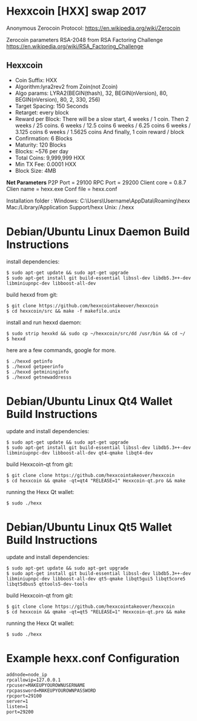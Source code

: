 


# **Hexxcoin [HXX] swap 2017**

Anonymous Zerocoin Protocol:
https://en.wikipedia.org/wiki/Zerocoin

Zerocoin  parameters RSA-2048 from RSA Factoring Challenge
https://en.wikipedia.org/wiki/RSA_Factoring_Challenge

Hexxcoin
----------------
* Coin Suffix: HXX
* Algorithm:lyra2rev2 from Zoin(not Zcoin)
* Algo params: LYRA2(BEGIN(thash), 32, BEGIN(nVersion), 80, BEGIN(nVersion), 80, 2, 330, 256)
* Target Spacing: 150 Seconds
* Retarget: every block
* Reward per Block: 
	There will be a slow start, 4 weeks / 1 coin.
	Then 2 weeks / 25 coins.
	6 weeks / 12.5 coins
	6 weeks / 6.25 coins
	6 weeks / 3.125 coins
	6 weeks / 1.5625 coins
	And finally, 1 coin reward / block
* Confirmation: 6 Blocks
* Maturity: 120 Blocks
* Blocks: ~576 per day
* Total Coins: 9,999,999 HXX
* Min TX Fee: 0.0001 HXX
* Block Size: 4MB


**Net Parameters**
P2P Port = 29100
RPC Port = 29200
Client core = 0.8.7
Clien name = hexx.exe
Conf file = hexx.conf

Installation folder :
Windows: C:\Users\Username\AppData\Roaming\hexx
Mac:/Library/Application Support/hexx
Unix: /.hexx




Debian/Ubuntu Linux Daemon Build Instructions
================================================

install dependencies:

    $ sudo apt-get update && sudo apt-get upgrade
    $ sudo apt-get install git build-essential libssl-dev libdb5.3++-dev libminiupnpc-dev libboost-all-dev

build hexxd from git:

    $ git clone https://github.com/hexxcointakeover/hexxcoin
    $ cd hexxcoin/src && make -f makefile.unix
   
install and run hexxd daemon:

    $ sudo strip hexxkd && sudo cp ~/hexxcoin/src/dd /usr/bin && cd ~/
    $ hexxd

here are a few commands, google for more.

    $ ./hexxd getinfo
    $ ./hexxd getpeerinfo
    $ ./hexxd getmininginfo
    $ ./hexxd getnewaddresss
	

Debian/Ubuntu Linux Qt4 Wallet Build Instructions
================================================

update and install dependencies:

    $ sudo apt-get update && sudo apt-get upgrade
    $ sudo apt-get install git build-essential libssl-dev libdb5.3++-dev libminiupnpc-dev libboost-all-dev qt4-qmake libqt4-dev
build Hexxcoin-qt from git:

    $ git clone clone https://github.com/hexxcointakeover/hexxcoin
    $ cd hexxcoin && qmake -qt=qt4 "RELEASE=1" Hexxcoin-qt.pro && make
 
running the Hexx Qt wallet:

    $ sudo ./hexx
 
 Debian/Ubuntu Linux Qt5 Wallet Build Instructions
================================================

update and install dependencies:

    $ sudo apt-get update && sudo apt-get upgrade
    $ sudo apt-get install git build-essential libssl-dev libdb5.3++-dev libminiupnpc-dev libboost-all-dev qt5-qmake libqt5gui5 libqt5core5 libqt5dbus5 qttools5-dev-tools
build Hexxcoin-qt from git:

    $ git clone clone https://github.com/hexxcointakeover/hexxcoin
    $ cd hexxcoin && qmake -qt=qt5 "RELEASE=1" Hexxcoin-qt.pro && make
 
running the Hexx Qt wallet:

    $ sudo ./hexx

Example hexx.conf Configuration
===================================================

	addnode=node_ip
	rpcallowip=127.0.0.1
	rpcuser=MAKEUPYOUROWNUSERNAME
	rpcpassword=MAKEUPYOUROWNPASSWORD
	rpcport=29100
	server=1
	listen=1
	port=29200
	
	



